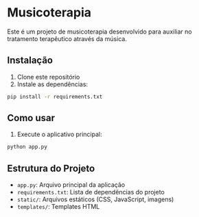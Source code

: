 # Musicoterapia

Este é um projeto de musicoterapia desenvolvido para auxiliar no tratamento terapêutico através da música.

## Instalação

1. Clone este repositório
2. Instale as dependências:
```bash
pip install -r requirements.txt
```

## Como usar

1. Execute o aplicativo principal:
```bash
python app.py
```

## Estrutura do Projeto

- `app.py`: Arquivo principal da aplicação
- `requirements.txt`: Lista de dependências do projeto
- `static/`: Arquivos estáticos (CSS, JavaScript, imagens)
- `templates/`: Templates HTML

